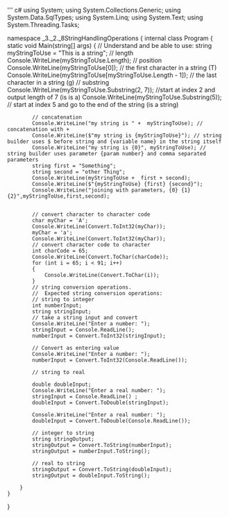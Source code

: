 ''' c#
using System;
using System.Collections.Generic;
using System.Data.SqlTypes;
using System.Linq;
using System.Text;
using System.Threading.Tasks;

namespace _3._2._8StringHandlingOperations
{
    internal class Program
    {
        static void Main(string[] args)
        {
            // Understand and be able to use:
            string myStringToUse = "This is a string";
            // length
            Console.WriteLine(myStringToUse.Length);
            // position
            Console.WriteLine(myStringToUse[0]); // the first character in a string (T)
            Console.WriteLine(myStringToUse[myStringToUse.Length - 1]); // the last character in a string (g)
            // substring
            Console.WriteLine(myStringToUse.Substring(2, 7)); //start at index 2 and output length of 7 (is is a)
            Console.WriteLine(myStringToUse.Substring(5)); // start at index 5 and go to the end of the string (is a string)

            // concatenation
            Console.WriteLine("my string is " +  myStringToUse); // concatenation with +
            Console.WriteLine($"my string is {myStringToUse}"); // string builder uses $ before string and {variable name} in the string itself
            Console.WriteLine("my string is {0}", myStringToUse); // string builder uses parameter {param number} and comma separated parameters
            string first = "Something";
            string second = "other Thing";
            Console.WriteLine(myStringToUse +  first + second);
            Console.WriteLine($"{myStringToUse} {first} {second}");
            Console.WriteLine("joining with parameters, {0} {1} {2}",myStringToUse,first,second);


            // convert character to character code
            char myChar = 'A';
            Console.WriteLine(Convert.ToInt32(myChar));
            myChar = 'a';
            Console.WriteLine(Convert.ToInt32(myChar));
            // convert character code to character
            int charCode = 65;
            Console.WriteLine(Convert.ToChar(charCode));
            for (int i = 65; i < 91; i++)
            {
                Console.WriteLine(Convert.ToChar(i));
            }
            // string conversion operations.
            //  Expected string conversion operations:
            // string to integer
            int numberInput;
            string stringInput;
            // take a string input and convert
            Console.WriteLine("Enter a number: ");
            stringInput = Console.ReadLine();
            numberInput = Convert.ToInt32(stringInput);

            // Convert as entering value
            Console.WriteLine("Enter a number: ");
            numberInput = Convert.ToInt32(Console.ReadLine());

            // string to real

            double doubleInput;
            Console.WriteLine("Enter a real number: ");
            stringInput = Console.ReadLine() ;
            doubleInput = Convert.ToDouble(stringInput);

            Console.WriteLine("Enter a real number: ");
            doubleInput = Convert.ToDouble(Console.ReadLine());

            // integer to string
            string stringOutput;
            stringOutput = Convert.ToString(numberInput);
            stringOutput = numberInput.ToString();

            // real to string
            stringOutput = Convert.ToString(doubleInput);
            stringOutput = doubleInput.ToString();

        }
    }
}
```
